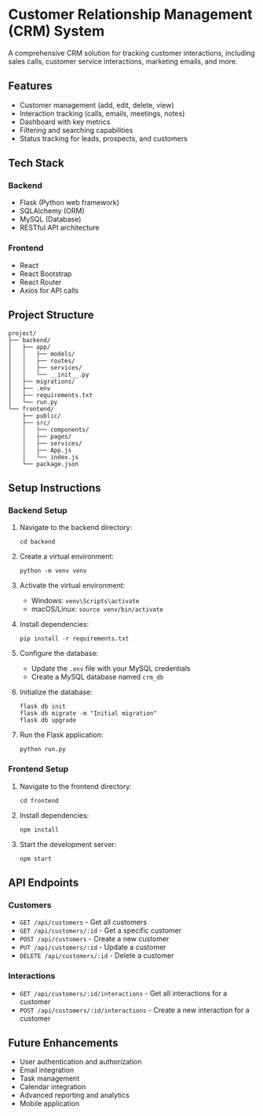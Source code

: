# Customer Relationship Management (CRM) System

A comprehensive CRM solution for tracking customer interactions, including sales calls, customer service interactions, marketing emails, and more.

## Features

- Customer management (add, edit, delete, view)
- Interaction tracking (calls, emails, meetings, notes)
- Dashboard with key metrics
- Filtering and searching capabilities
- Status tracking for leads, prospects, and customers

## Tech Stack

### Backend
- Flask (Python web framework)
- SQLAlchemy (ORM)
- MySQL (Database)
- RESTful API architecture

### Frontend
- React
- React Bootstrap
- React Router
- Axios for API calls

## Project Structure

```
project/
├── backend/
│   ├── app/
│   │   ├── models/
│   │   ├── routes/
│   │   ├── services/
│   │   └── __init__.py
│   ├── migrations/
│   ├── .env
│   ├── requirements.txt
│   └── run.py
└── frontend/
    ├── public/
    ├── src/
    │   ├── components/
    │   ├── pages/
    │   ├── services/
    │   ├── App.js
    │   └── index.js
    └── package.json
```

## Setup Instructions

### Backend Setup

1. Navigate to the backend directory:
   ```
   cd backend
   ```

2. Create a virtual environment:
   ```
   python -m venv venv
   ```

3. Activate the virtual environment:
   - Windows: `venv\Scripts\activate`
   - macOS/Linux: `source venv/bin/activate`

4. Install dependencies:
   ```
   pip install -r requirements.txt
   ```

5. Configure the database:
   - Update the `.env` file with your MySQL credentials
   - Create a MySQL database named `crm_db`

6. Initialize the database:
   ```
   flask db init
   flask db migrate -m "Initial migration"
   flask db upgrade
   ```

7. Run the Flask application:
   ```
   python run.py
   ```

### Frontend Setup

1. Navigate to the frontend directory:
   ```
   cd frontend
   ```

2. Install dependencies:
   ```
   npm install
   ```

3. Start the development server:
   ```
   npm start
   ```

## API Endpoints

### Customers

- `GET /api/customers` - Get all customers
- `GET /api/customers/:id` - Get a specific customer
- `POST /api/customers` - Create a new customer
- `PUT /api/customers/:id` - Update a customer
- `DELETE /api/customers/:id` - Delete a customer

### Interactions

- `GET /api/customers/:id/interactions` - Get all interactions for a customer
- `POST /api/customers/:id/interactions` - Create a new interaction for a customer

## Future Enhancements

- User authentication and authorization
- Email integration
- Task management
- Calendar integration
- Advanced reporting and analytics
- Mobile application 
